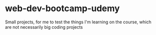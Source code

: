 # web-dev-bootcamp-udemy
Small projects, for me to test the things I'm learning on the course, which are not necessarily big coding projects
